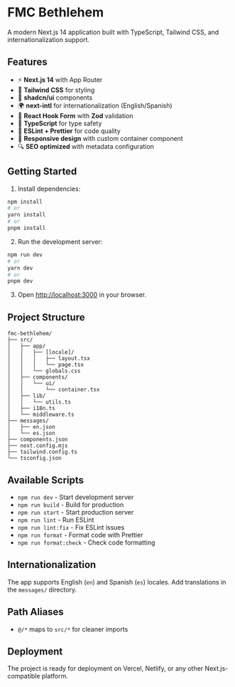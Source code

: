 # FMC Bethlehem

A modern Next.js 14 application built with TypeScript, Tailwind CSS, and internationalization support.

## Features

- ⚡ **Next.js 14** with App Router
- 🎨 **Tailwind CSS** for styling
- 🧩 **shadcn/ui** components
- 🌍 **next-intl** for internationalization (English/Spanish)
- 📝 **React Hook Form** with **Zod** validation
- 🎯 **TypeScript** for type safety
- 🔧 **ESLint + Prettier** for code quality
- 📱 **Responsive design** with custom container component
- 🔍 **SEO optimized** with metadata configuration

## Getting Started

1. Install dependencies:
```bash
npm install
# or
yarn install
# or
pnpm install
```

2. Run the development server:
```bash
npm run dev
# or
yarn dev
# or
pnpm dev
```

3. Open [http://localhost:3000](http://localhost:3000) in your browser.

## Project Structure

```
fmc-bethlehem/
├── src/
│   ├── app/
│   │   ├── [locale]/
│   │   │   ├── layout.tsx
│   │   │   └── page.tsx
│   │   └── globals.css
│   ├── components/
│   │   └── ui/
│   │       └── container.tsx
│   ├── lib/
│   │   └── utils.ts
│   ├── i18n.ts
│   └── middleware.ts
├── messages/
│   ├── en.json
│   └── es.json
├── components.json
├── next.config.mjs
├── tailwind.config.ts
└── tsconfig.json
```

## Available Scripts

- `npm run dev` - Start development server
- `npm run build` - Build for production
- `npm run start` - Start production server
- `npm run lint` - Run ESLint
- `npm run lint:fix` - Fix ESLint issues
- `npm run format` - Format code with Prettier
- `npm run format:check` - Check code formatting

## Internationalization

The app supports English (`en`) and Spanish (`es`) locales. Add translations in the `messages/` directory.

## Path Aliases

- `@/*` maps to `src/*` for cleaner imports

## Deployment

The project is ready for deployment on Vercel, Netlify, or any other Next.js-compatible platform.

